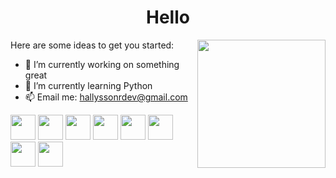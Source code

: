 <h1 align="center">Hello</h1>


<!--  ![Top Langs](https://github-readme-stats.vercel.app/api/top-langs/?username=HallyssonDev) -->
<!--  ![HallyssonDev's GitHub stats](https://github-readme-stats.vercel.app/api?username=HallyssonDev&theme=great-gatsby&show_icons=true)  -->
 
Here are some ideas to get you started:                     <img src="https://image.flaticon.com/icons/png/512/2463/2463510.png" align="right" width="205">                                                  

- 🔭 I’m currently working on something great                           
- 🌱 I’m currently learning Python
- 📫 Email me: hallyssonrdev@gmail.com

<img src="https://image.flaticon.com/icons/png/512/1051/1051277.png" width="40"> <img src="https://image.flaticon.com/icons/png/512/732/732190.png" width="40"> <img src="https://image.flaticon.com/icons/png/512/136/136530.png" width="40"> <img src="https://image.flaticon.com/icons/png/512/528/528261.png" width="40"> <img src="https://image.flaticon.com/icons/png/512/1387/1387537.png" width="40"> <img src="https://image.flaticon.com/icons/png/512/1265/1265531.png" width="40"> <img src="https://image.flaticon.com/icons/png/512/2111/2111288.png" width="40"> <img src="https://image.flaticon.com/icons/png/512/1199/1199128.png" width="40">

<!-- <details open>
<summary>Status</summary>
<br>
</details> -->
 
 

 




                 



